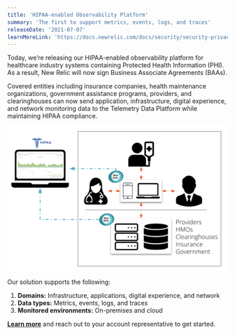 ```yaml
---
title: 'HIPAA-enabled Observability Platform'
summary: 'The first to support metrics, events, logs, and traces'
releaseDate: '2021-07-07'
learnMoreLink: 'https://docs.newrelic.com/docs/security/security-privacy/compliance/hipaa-readiness-new-relic/'
---
```


Today, we’re releasing our HIPAA-enabled observability platform for healthcare industry systems containing Protected Health Information (PHI). As a result, New Relic will now sign Business Associate Agreements (BAAs).

Covered entities including insurance companies, health maintenance organizations, government assistance programs, providers, and clearinghouses can now send application, infrastructure, digital experience, and network monitoring data to the Telemetry Data Platform while maintaining HIPAA compliance.

![HIPAA-enabled accounts are now available on New Relic.](./images/hipaa1.png "A graphic showing New Relic's relationship to HIPAA customers.")

Our solution supports the following:
1. **Domains:** Infrastructure, applications, digital experience, and network
2. **Data types:** Metrics, events, logs, and traces
3. **Monitored environments:** On-premises and cloud

[**Learn more**](https://docs.newrelic.com/docs/security/security-privacy/compliance/hipaa-readiness-new-relic/) and reach out to your account representative to get started.
